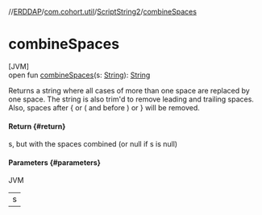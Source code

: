 //[ERDDAP](../../../index.md)/[com.cohort.util](../index.md)/[ScriptString2](index.md)/[combineSpaces](combine-spaces.md)

# combineSpaces

[JVM]\
open fun [combineSpaces](combine-spaces.md)(s: [String](https://docs.oracle.com/en/java/javase/21/docs/api/java.base/java/lang/String.html)): [String](https://docs.oracle.com/en/java/javase/21/docs/api/java.base/java/lang/String.html)

Returns a string where all cases of more than one space are replaced by one space. The string is also trim'd to remove leading and trailing spaces. Also, spaces after &#123; or ( and before ) or &#125; will be removed.

#### Return {#return}

s, but with the spaces combined (or null if s is null)

#### Parameters {#parameters}

JVM

| |
|---|
| s |